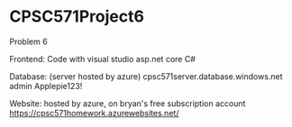 # CPSC571Project6
Problem 6

Frontend: Code with visual studio asp.net core C#

Database: (server hosted by azure) cpsc571server.database.windows.net admin Applepie123!

Website: hosted by azure, on bryan's free subscription account
https://cpsc571homework.azurewebsites.net/
